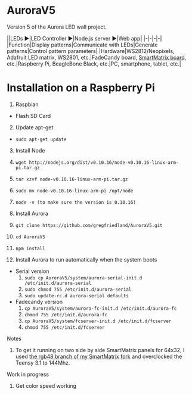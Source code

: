 AuroraV5
===========

Version 5 of the Aurora LED wall project.

||LEDs ▶︎|LED Controller ▶︎|Node.js server ▶︎|Web app|
|-|-|-|-|
|Function|Display patterns|Communicate with LEDs|Generate patterns|Control pattern parameters|
|Hardware|WS2812/Neopixels, Adafruit LED matrix, WS2801, etc.|FadeCandy board, [SmartMatrix board](https://www.adafruit.com/products/1902), etc.|Raspberry Pi, BeagleBone Black, etc.|PC, smartphone, tablet, etc.|

# Installation on a Raspberry Pi

1. Raspbian
 * Flash SD Card

2. Update apt-get
  * `sudo apt-get update`

3. Install Node
  1. `wget http://nodejs.org/dist/v0.10.16/node-v0.10.16-linux-arm-pi.tar.gz`
  2. `tar xzvf node-v0.10.16-linux-arm-pi.tar.gz`
  3. `sudo mv node-v0.10.16-linux-arm-pi /opt/node`
  4. `node -v (to make sure the version is 0.10.16)`

4. Install Aurora
  1. `git clone https://github.com/gregfriedland/AuroraV5.git`
  2. `cd AuroraV5`
  3. `npm install`

5. Install Aurora to run automatically when the system boots
  * Serial version
    1. `sudo cp AuroraV5/system/aurora-serial-init.d /etc/init.d/aurora-serial`
    2. `sudo chmod 755 /etc/init.d/aurora-serial`
    3. `sudo update-rc.d aurora-serial defaults`
  * Fadecandy version
    1. `cp AuroraV5/system/aurora-fc-init.d /etc/init.d/aurora-fc`
    2. `chmod 755 /etc/init.d/aurora-fc`
    3. `cp AuroraV5/system/fcserver-init.d /etc/init.d/fcserver`
    4. `chmod 755 /etc/init.d/fcserver`

Notes
1. To get it running on two side by side SmartMatrix panels for 64x32, I used [the rgb48 branch of my SmartMatrix fork](https://github.com/gregfriedland/SmartMatrix) and overclocked the Teensy 3.1 to 144Mhz.

Work in progress
1. Get color speed working
